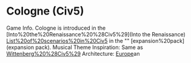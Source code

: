 # Cologne (Civ5)

Game Info.
Cologne is introduced in the [Into%20the%20Renaissance%20%28Civ5%29](Into the Renaissance) [List%20of%20scenarios%20in%20Civ5](scenario) in the "" [expansion%20pack](expansion pack).
Musical Theme Inspiration: Same as [Wittenberg%20%28Civ5%29](Wittenberg)
Architecture: [Europe](Europe)an